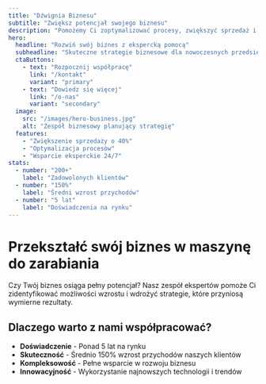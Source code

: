 ```yaml
---
title: "Dźwignia Biznesu"
subtitle: "Zwiększ potencjał swojego biznesu"
description: "Pomożemy Ci zoptymalizować procesy, zwiększyć sprzedaż i osiągnąć cele biznesowe dzięki sprawdzonym strategiom i nowoczesnym rozwiązaniom."
hero:
  headline: "Rozwiń swój biznes z ekspercką pomocą"
  subheadline: "Skuteczne strategie biznesowe dla nowoczesnych przedsiębiorców"
  ctaButtons:
    - text: "Rozpocznij współpracę"
      link: "/kontakt"
      variant: "primary"
    - text: "Dowiedz się więcej"
      link: "/o-nas"
      variant: "secondary"
  image:
    src: "/images/hero-business.jpg"
    alt: "Zespół biznesowy planujący strategię"
  features:
    - "Zwiększenie sprzedaży o 40%"
    - "Optymalizacja procesów"
    - "Wsparcie eksperckie 24/7"
stats:
  - number: "200+"
    label: "Zadowolonych klientów"
  - number: "150%"
    label: "Średni wzrost przychodów"
  - number: "5 lat"
    label: "Doświadczenia na rynku"
---
```


# Przekształć swój biznes w maszynę do zarabiania

Czy Twój biznes osiąga pełny potencjał? Nasz zespół ekspertów pomoże Ci zidentyfikować możliwości wzrostu i wdrożyć strategie, które przyniosą wymierne rezultaty.

## Dlaczego warto z nami współpracować?

- **Doświadczenie** - Ponad 5 lat na rynku
- **Skuteczność** - Średnio 150% wzrost przychodów naszych klientów
- **Kompleksowość** - Pełne wsparcie w rozwoju biznesu
- **Innowacyjność** - Wykorzystanie najnowszych technologii i trendów